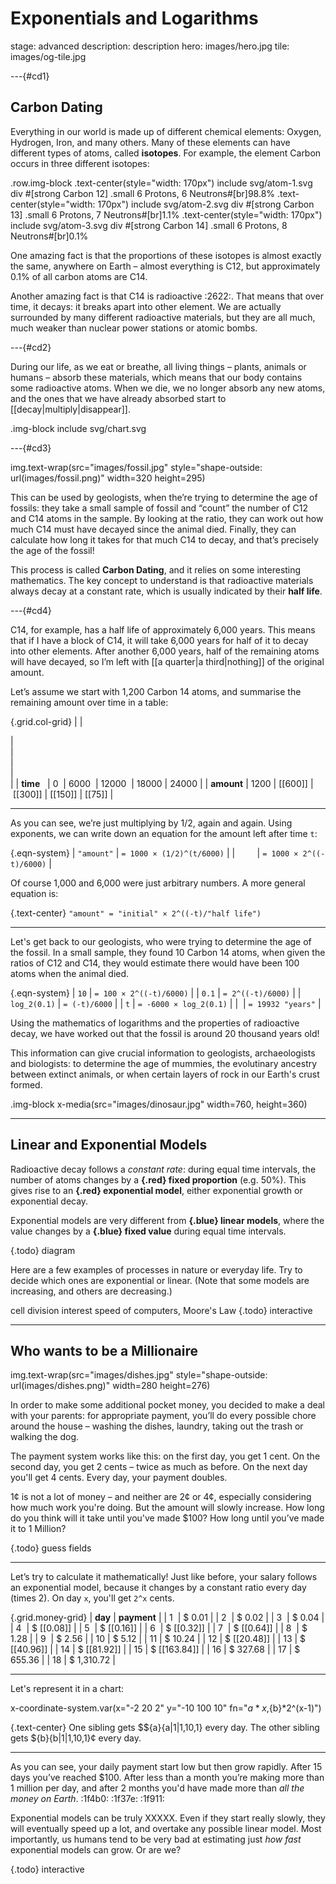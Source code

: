 # Exponentials and Logarithms

stage: advanced
description: description
hero: images/hero.jpg
tile: images/og-tile.jpg

---{#cd1}

## Carbon Dating

Everything in our world is made up of different chemical elements: Oxygen,
Hydrogen, Iron, and many others. Many of these elements can have different types
of atoms, called __isotopes__. For example, the element Carbon occurs in three
different isotopes:

  .row.img-block
    .text-center(style="width: 170px")
      include svg/atom-1.svg
      div #[strong Carbon 12]
      .small 6 Protons, 6 Neutrons#[br]98.8%
    .text-center(style="width: 170px")
      include svg/atom-2.svg
      div #[strong Carbon 13]
      .small 6 Protons, 7 Neutrons#[br]1.1%
    .text-center(style="width: 170px")
      include svg/atom-3.svg
      div #[strong Carbon 14]
      .small 6 Protons, 8 Neutrons#[br]0.1%

One amazing fact is that the proportions of these isotopes is almost exactly the
same, anywhere on Earth – almost everything is C12, but approximately 0.1% of
all carbon atoms are C14.

Another amazing fact is that C14 is radioactive :2622:. That means that over time, it
decays: it breaks apart into other element. We are actually surrounded by many 
different radioactive materials, but they are all much, much weaker than
nuclear power stations or atomic bombs.

---{#cd2}

During our life, as we eat or breathe, all living things – plants, animals or
humans – absorb these materials, which means that our body contains some
radioactive atoms. When we die, we no longer absorb any new atoms, and the ones
that we have already absorbed start to [[decay|multiply|disappear]].

  .img-block
    include svg/chart.svg

---{#cd3}

  img.text-wrap(src="images/fossil.jpg" style="shape-outside: url(images/fossil.png)" width=320 height=295)

This can be used by geologists, when the’re trying to determine the age of
fossils: they take a small sample of fossil and “count” the number of C12 and
C14 atoms in the sample. By looking at the ratio, they can work out how much C14
must have decayed since the animal died. Finally, they can calculate how long it
takes for that much C14 to decay, and that’s precisely the age of the fossil!

This process is called __Carbon Dating__, and it relies on some interesting
mathematics. The key concept to understand is that radioactive materials always
decay at a constant rate, which is usually indicated by their __half life__.

---{#cd4}

C14, for example, has a half life of approximately 6,000 years. This means that
if I have a block of C14, it will take 6,000 years for half of it to decay into
other elements. After another 6,000 years, half of the remaining atoms will have
decayed, so I’m left with [[a quarter|a third|nothing]] of the original amount.

Let’s assume we start with 1,200 Carbon 14 atoms, and summarise the remaining
amount over time in a table:

{.grid.col-grid}
|            | <div class="col"></div> | <div class="col c1"></div> | <div class="col c2"></div> | <div class="col c3"></div> | <div class="col c4"></div> |
| __time__   | 0    | 6000    | 12000   | 18000   | 24000  |
| __amount__ | 1200 | [[600]] | [[300]] | [[150]] | [[75]] |

---

As you can see, we’re just multiplying by 1/2, again and again. Using exponents,
we can write down an equation for the amount left after time `t`:

{.eqn-system}
| `"amount"` | `= 1000 × (1/2)^(t/6000)` |
|            | `= 1000 × 2^((-t)/6000)`  |

Of course 1,000 and 6,000 were just arbitrary numbers. A more general equation
is:

{.text-center} `"amount" = "initial" × 2^((-t)/"half life")`

---

Let's get back to our geologists, who were trying to determine the age of the
fossil. In a small sample, they found 10 Carbon 14 atoms, when given the ratios
of C12 and C14, they would estimate there would have been 100 atoms when the
animal died.

{.eqn-system}
|         `10` | `= 100 × 2^((-t)/6000)` |
|        `0.1` | `= 2^((-t)/6000)`       |
| `log_2(0.1)` | `= (-t)/6000`           |
|          `t` | `= -6000 × log_2(0.1)`  |
|              | `= 19932 "years"`       |

Using the mathematics of logarithms and the properties of radioactive decay, we
have worked out that the fossil is around 20 thousand years old!

This information can give crucial information to geologists, archaeologists and
biologists: to determine the age of mummies, the evolutinary ancestry between
extinct animals, or when certain layers of rock in our Earth's crust formed.

  .img-block
    x-media(src="images/dinosaur.jpg" width=760, height=360)

---

## Linear and Exponential Models

Radioactive decay follows a _constant rate_: during equal time intervals, the
number of atoms changes by a __{.red} fixed proportion__ (e.g. 50%). This gives
rise to an __{.red} exponential model__, either exponential growth or
exponential decay.

Exponential models are very different from __{.blue} linear models__, where the
value changes by a __{.blue} fixed value__ during equal time intervals.

{.todo} diagram

Here are a few examples of processes in nature or everyday life. Try to decide
which ones are exponential or linear. (Note that some models are increasing, 
and others are decreasing.)

cell division
interest
speed of computers, Moore's Law
{.todo} interactive

---

## Who wants to be a Millionaire

  img.text-wrap(src="images/dishes.jpg" style="shape-outside: url(images/dishes.png)" width=280 height=276)

In order to make some additional pocket money, you decided to make a deal with
your parents: for appropriate payment, you’ll do every possible chore around
the house – washing the dishes, laundry, taking out the trash or walking the
dog.

The payment system works like this: on the first day, you get 1 cent. On the
second day, you get 2 cents – twice as much as before. On the next day you'll
get 4 cents. Every day, your payment doubles.

1¢ is not a lot of money – and neither are 2¢ or 4¢, especially
considering how much work you're doing. But the amount will slowly increase.
How long do you think will it take until you've made $100? How long until
you’ve made it to 1 Million?

{.todo} guess fields

---

Let’s try to calculate it mathematically! Just like before, your salary
follows an exponential model, because it changes by a constant ratio every
day (times 2). On day `x`, you'll get `2^x` cents.

{.grid.money-grid}
| __day__ | __payment__  |
| 1       | $ 0.01       |
| 2       | $ 0.02       |
| 3       | $ 0.04       |
| 4       | $ [[0.08]]   |
| 5       | $ [[0.16]]   |
| 6       | $ [[0.32]]   |
| 7       | $ [[0.64]]   |
| 8       | $ 1.28       |
| 9       | $ 2.56       |
| 10      | $ 5.12       |
| 11      | $ 10.24      |
| 12      | $ [[20.48]]  |
| 13      | $ [[40.96]]  |
| 14      | $ [[81.92]]  |
| 15      | $ [[163.84]] |
| 16      | $ 327.68     |
| 17      | $ 655.36     |
| 18      | $ 1,310.72   |

---

Let's represent it in a chart:

  x-coordinate-system.var(x="-2 20 2" y="-10 100 10" fn="${a}*x,${b}*2^(x-1)")

{.text-center} One sibling gets $${a}{a|1|1,10,1} every day. The other sibling
gets ${b}{b|1|1,10,1}¢ every day.

---

As you can see, your daily payment start low but then grow rapidly. After 15
days you’ve reached $100. After less than a month you’re making more than 1
million per day, and after 2 months you'd have made more than _all the money
on Earth_. :1f4b0: :1f37e: :1f911:

Exponential models can be truly XXXXX. Even if they start really slowly, they
will eventually speed up a lot, and overtake any possible linear model. Most
importantly, us humans tend to be very bad at estimating just _how fast_
exponential models can grow. Or are we?

{.todo} interactive
